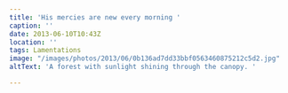 ```yaml
---
title: 'His mercies are new every morning '
caption: ''
date: 2013-06-10T10:43Z
location: ''
tags: Lamentations
image: "/images/photos/2013/06/0b136ad7dd33bbf0563460875212c5d2.jpg"
altText: 'A forest with sunlight shining through the canopy. '

---
```

